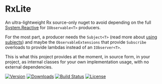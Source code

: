 # RxLite

An ultra-lightweight Rx source-only nuget to avoid depending on the full 
[System.Reactive](https://www.nuget.org/packages/System.Reactive) for `IObservable<T>` 
producers.

For the most part, a producer needs the `Subject<T>` (read more about 
[using subjects](https://docs.microsoft.com/en-us/previous-versions/dotnet/reactive-extensions/hh242970(v=vs.103))) 
and maybe the `ObservableExtensions` that provide `Subscribe` overloads to provide 
lambdas instead of an `IObserver<T>`. 

This is what this project provides at the moment, in source form, in your project, as internal 
classes for your own implementation usage, with no external dependencies.

[![Version](https://img.shields.io/nuget/vpre/RxLite.svg)](https://www.nuget.org/packages/RxLite)
[![Downloads](https://img.shields.io/nuget/dt/RxLite.svg)](https://www.nuget.org/packages/RxLite)
[![Build Status](https://dev.azure.com/kzu/builds/_apis/build/status/RxLite?branchName=master)](https://kzu.visualstudio.com/builds/_build/latest?definitionId=20?branchName=master)
[![License](https://img.shields.io/github/license/kzu/RxLite.svg)](https://github.com/kzu/RxLite/blob/master/LICENSE)
